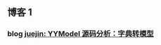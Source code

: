 


## 博客 1


### blog [juejin: YYModel 源码分析：字典转模型](https://juejin.cn/post/6939592254138875934#heading-9)
